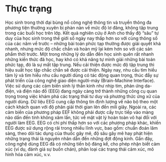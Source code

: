 # Thực trạng
Học sinh trong thời đại bùng nổ công nghệ thông tin và truyền thông đa phương tiện thường xuyên bị phàn nàn về mức độ lơ đãng, không tập trung trong các buổi học trên lớp. Kết quả nghiên cứu ở Anh cho thấy độ “sâu” tư duy của học sinh trong thế giới số ngày nay thấp hơn so với cùng thông số của các năm về trước – những bài toán phức tạp thường được giải quyết khá nhanh, nhưng mức độ chắc chắn và hoàn mỹ lại kém hơn so với các sản phẩm thời trước. Một trong những lý do dẫn đến học sinh quên rất nhanh những kiến thức đã học, hay khó có khả năng tự mình giải những bài toán phức tạp, đó là sự mất tập trung. Nếu cải thiện được mức độ tập trung thì hiệu suất học tập chắc chắn sẽ được cải thiện.
Ngày nay, nhu cầu tìm hiểu tâm lý và tìm hiểu nhu cầu người dùng có tác động quan trọng, thúc đẩy sự phát triển của công nghệ giao diện người-máy (Brain-Machine Interface). Việc sử dụng các cảm biến sinh lý thần kinh như nhịp tim, phản ứng da-điện, và điện não đồ (EEG) đang ngày càng trở thành những công cụ quan trọng trong việc khám phá các trạng thái tư duy và phương thức ứng xử của người dùng. Dữ liệu EEG cung cấp thông tin định lượng về não bộ theo một cách khách quan với độ phân giải thời gian lên đến mili giây. Ngoài ra, các cảm biến của phương pháp EEF không phải được cấy trực tiếp vào màng não dấn đến tính không xâm lấn, tức về mặt vật lý  hoàn toàn vô hại đối với người làm EEG. EEG có chi phí thấp hơn so với các phương pháp khác, khiến EEG được sử dụng rộng rãi trong nhiều lĩnh vực, bao gồm: chuẩn đoán lâm sàng, theo dõi tác dụng của thuốc gây mê, độ sâu gây mê hay phát hiện những trạng thái là nguyên nhân dẫn đến những đợt động kinh. Gần đây, công nghệ dùng EEG đã có những tiến bộ đáng kể, cho phép nhận biết cảm xúc (ví dụ, đánh giá sự buồn chán), phân loại các trạng thái cảm xúc, mô hình hóa cảm xúc, v.v.
